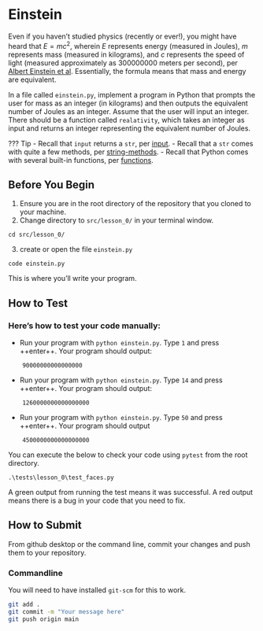 # Einstein

Even if you haven’t studied physics (recently or ever!), you might have heard that $E=mc^2$, wherein $E$ represents energy (measured in Joules), $m$ represents mass (measured in kilograms), and $c$ represents the speed of light (measured approximately as 300000000 meters per second), per [Albert Einstein et al](https://en.wikipedia.org/wiki/Albert_Einstein). Essentially, the formula means that mass and energy are equivalent.

In a file called `einstein.py`, implement a program in Python that prompts the user for mass as an integer (in kilograms) and then outputs the equivalent number of Joules as an integer. Assume that the user will input an integer. There should be a function called `realativity`, which takes an integer as input and returns an integer representing the equivalent number of Joules.


??? Tip
    - Recall that `input` returns a `str`, per [input](https://docs.python.org/3/library/functions.html#input).
    - Recall that a `str` comes with quite a few methods, per [string-methods](https://docs.python.org/3/library/stdtypes.html#string-methods).
    - Recall that Python comes with several built-in functions, per [functions](https://docs.python.org/3/library/functions.html).

## Before You Begin

1. Ensure you are in the root directory of the repository that you cloned to your machine.
2. Change directory to `src/lesson_0/` in your terminal window.
```
cd src/lesson_0/
```
3. create or open the file `einstein.py`
```
code einstein.py
```
This is where you’ll write your program.

## How to Test

### Here’s how to test your code manually:

- Run your program with `python einstein.py`. Type `1` and press ++enter++. Your program should output:
```
    90000000000000000
```
- Run your program with `python einstein.py`. Type `14` and press ++enter++. Your program should output:
```
    1260000000000000000
```
- Run your program with `python einstein.py`. Type `50` and press ++enter++. Your program should output
```
    4500000000000000000
```

You can execute the below to check your code using `pytest` from the root directory.

```
.\tests\lesson_0\test_faces.py
```

A green output from running the test means it was successful. A red output means there is a bug in your code that you need to fix.

## How to Submit

From github desktop or the command line, commit your changes and push them to your repository.

### Commandline 
You will need to have installed `git-scm` for this to work.

```bash
git add .
git commit -m "Your message here"
git push origin main
```